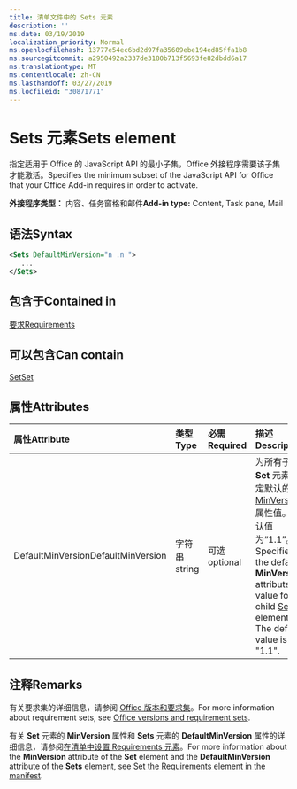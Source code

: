 ```yaml
---
title: 清单文件中的 Sets 元素
description: ''
ms.date: 03/19/2019
localization_priority: Normal
ms.openlocfilehash: 13777e54ec6bd2d97fa35609ebe194ed85ffa1b8
ms.sourcegitcommit: a2950492a2337de3180b713f5693fe82dbdd6a17
ms.translationtype: MT
ms.contentlocale: zh-CN
ms.lasthandoff: 03/27/2019
ms.locfileid: "30871771"
---
```

# <a name="sets-element"></a><span data-ttu-id="1b08d-102">Sets 元素</span><span class="sxs-lookup"><span data-stu-id="1b08d-102">Sets element</span></span>

<span data-ttu-id="1b08d-103">指定适用于 Office 的 JavaScript API 的最小子集，Office 外接程序需要该子集才能激活。</span><span class="sxs-lookup"><span data-stu-id="1b08d-103">Specifies the minimum subset of the JavaScript API for Office that your Office Add-in requires in order to activate.</span></span>

<span data-ttu-id="1b08d-104">**外接程序类型：** 内容、任务窗格和邮件</span><span class="sxs-lookup"><span data-stu-id="1b08d-104">**Add-in type:** Content, Task pane, Mail</span></span>

## <a name="syntax"></a><span data-ttu-id="1b08d-105">语法</span><span class="sxs-lookup"><span data-stu-id="1b08d-105">Syntax</span></span>

```XML
<Sets DefaultMinVersion="n .n ">
   ...
</Sets>
```

## <a name="contained-in"></a><span data-ttu-id="1b08d-106">包含于</span><span class="sxs-lookup"><span data-stu-id="1b08d-106">Contained in</span></span>

[<span data-ttu-id="1b08d-107">要求</span><span class="sxs-lookup"><span data-stu-id="1b08d-107">Requirements</span></span>](requirements.md)

## <a name="can-contain"></a><span data-ttu-id="1b08d-108">可以包含</span><span class="sxs-lookup"><span data-stu-id="1b08d-108">Can contain</span></span>

[<span data-ttu-id="1b08d-109">Set</span><span class="sxs-lookup"><span data-stu-id="1b08d-109">Set</span></span>](set.md)

## <a name="attributes"></a><span data-ttu-id="1b08d-110">属性</span><span class="sxs-lookup"><span data-stu-id="1b08d-110">Attributes</span></span>

|<span data-ttu-id="1b08d-111">**属性**</span><span class="sxs-lookup"><span data-stu-id="1b08d-111">**Attribute**</span></span>|<span data-ttu-id="1b08d-112">**类型**</span><span class="sxs-lookup"><span data-stu-id="1b08d-112">**Type**</span></span>|<span data-ttu-id="1b08d-113">**必需**</span><span class="sxs-lookup"><span data-stu-id="1b08d-113">**Required**</span></span>|<span data-ttu-id="1b08d-114">**描述**</span><span class="sxs-lookup"><span data-stu-id="1b08d-114">**Description**</span></span>|
|:-----|:-----|:-----|:-----|
|<span data-ttu-id="1b08d-115">DefaultMinVersion</span><span class="sxs-lookup"><span data-stu-id="1b08d-115">DefaultMinVersion</span></span>|<span data-ttu-id="1b08d-116">字符串</span><span class="sxs-lookup"><span data-stu-id="1b08d-116">string</span></span>|<span data-ttu-id="1b08d-117">可选</span><span class="sxs-lookup"><span data-stu-id="1b08d-117">optional</span></span>|<span data-ttu-id="1b08d-p101">为所有子 **Set** 元素指定默认的 [MinVersion](set.md) 属性值。默认值为“1.1”。</span><span class="sxs-lookup"><span data-stu-id="1b08d-p101">Specifies the default  **MinVersion** attribute value for all child [Set](set.md) elements. The default value is "1.1".</span></span>|

## <a name="remarks"></a><span data-ttu-id="1b08d-120">注释</span><span class="sxs-lookup"><span data-stu-id="1b08d-120">Remarks</span></span>

<span data-ttu-id="1b08d-121">有关要求集的详细信息，请参阅 [Office 版本和要求集](/office/dev/add-ins/develop/office-versions-and-requirement-sets)。</span><span class="sxs-lookup"><span data-stu-id="1b08d-121">For more information about requirement sets, see [Office versions and requirement sets](/office/dev/add-ins/develop/office-versions-and-requirement-sets).</span></span>

<span data-ttu-id="1b08d-122">有关 **Set** 元素的 **MinVersion** 属性和 **Sets** 元素的 **DefaultMinVersion** 属性的详细信息，请参阅[在清单中设置 Requirements 元素](/office/dev/add-ins/develop/specify-office-hosts-and-api-requirements#set-the-requirements-element-in-the-manifest)。</span><span class="sxs-lookup"><span data-stu-id="1b08d-122">For more information about the  **MinVersion** attribute of the **Set** element and the **DefaultMinVersion** attribute of the **Sets** element, see [Set the Requirements element in the manifest](/office/dev/add-ins/develop/specify-office-hosts-and-api-requirements#set-the-requirements-element-in-the-manifest).</span></span>

